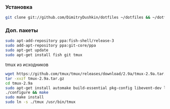 ### Установка

```bash
git clone git://github.com/DimitryDushkin/dotfiles ~/dotfiles && ~/dotfiles/install.sh
```


### Доп. пакеты
```bash
sudo apt-add-repository ppa:fish-shell/release-3
sudo add-apt-repository ppa:git-core/ppa
sudo apt-get update
sudo apt-get install fish git tmux
```

tmux из исходников
```bash
wget https://github.com/tmux/tmux/releases/download/2.9a/tmux-2.9a.tar.gz
tar -xvzf tmux-2.9a.tar.gz
cd tmux-2.9a
sudo apt-get install automake build-essential pkg-config libevent-dev libncurses5-dev
./configure && make
sudo make install
sudo ln -s ./tmux /usr/bin/tmux
```
